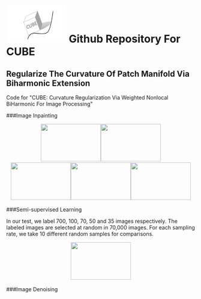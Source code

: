 # <img src="CUBELOGO.png" width = "160" height = "100"  /> Github Repository For CUBE
## Regularize The Curvature Of Patch Manifold Via Biharmonic Extension


Code for "CUBE: Curvature Regularization Via Weighted Nonlocal BiHarmonic For Image Processing"


###Image Inpainting

<center>
<img src="bar.png" width = "160" height = "100"  /><img src="bari.png" width = "160" height = "100"  />
</center>



<center>
<img src="bar1.png" width = "160" height = "100"  /><img src="barCUBE.png" width = "160" height = "100"  /><img src="barWNLL.png" width = "160" height = "100"  />
</center>

###Semi-supervised Learning

In our test, we label 700, 100, 70, 50 and 35 images respectively. The labeled images are selected at random in 70,000 images. For each sampling rate, we take 10 different random samples for comparisons.
<center>
<img src="average.png" width = "160" height = "100"  />
</center>

###Image Denoising
